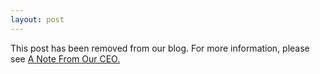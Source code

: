 ```yaml
---
layout: post
---
```


This post has been removed from our blog. For more information, please see <a href="http://developer.radiusnetworks.com/2014/07/14/a-note-from-the-ceo.html">A Note From Our CEO.</a>
